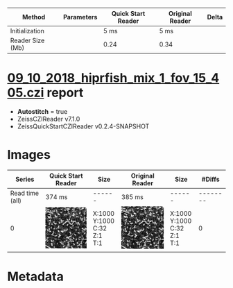 |  Method            | Parameters       | Quick Start Reader | Original Reader | Delta  |
| -------------------|------------------|--------------------|-----------------|------- |
| Initialization     |                  |5 ms|5 ms|        |
| Reader Size (Mb)     |                  |0.24|0.34|        |
# [09_10_2018_hiprfish_mix_1_fov_15_405.czi](https://zenodo.org/record/3457096/files/09_10_2018_hiprfish_mix_1_fov_15_405.czi) report
 - **Autostitch** = true
 - ZeissCZIReader v7.1.0
 - ZeissQuickStartCZIReader v0.2.4-SNAPSHOT

# Images 

| Series            | Quick Start Reader | Size | Original Reader | Size | #Diffs |
|-------------------|--------------------|------|-----------------|------|--------|
| Read time (all)   |374 ms|------|385 ms|------|--------|
|0|![09_10_2018_hiprfish_mix_1_fov_15_405.quick_true.flat_true.stitch_true.series_0.jpg](09_10_2018_hiprfish_mix_1_fov_15_405/09_10_2018_hiprfish_mix_1_fov_15_405.quick_true.flat_true.stitch_true.series_0.jpg)|X:1000<br>Y:1000<br>C:32<br>Z:1<br>T:1|![09_10_2018_hiprfish_mix_1_fov_15_405.quick_false.flat_true.stitch_true.series_0.jpg](09_10_2018_hiprfish_mix_1_fov_15_405/09_10_2018_hiprfish_mix_1_fov_15_405.quick_false.flat_true.stitch_true.series_0.jpg)|X:1000<br>Y:1000<br>C:32<br>Z:1<br>T:1|0|

# Metadata

